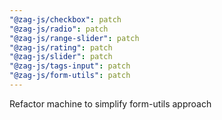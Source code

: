 ```yaml
---
"@zag-js/checkbox": patch
"@zag-js/radio": patch
"@zag-js/range-slider": patch
"@zag-js/rating": patch
"@zag-js/slider": patch
"@zag-js/tags-input": patch
"@zag-js/form-utils": patch
---
```


Refactor machine to simplify form-utils approach
